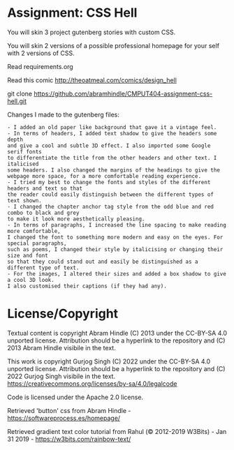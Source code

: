 # Assignment: CSS Hell

You will skin 3 project gutenberg stories with custom CSS.

You will skin 2 versions of a possible professional homepage for your
self with 2 versions of CSS.

Read requirements.org

Read this comic http://theoatmeal.com/comics/design_hell

git clone https://github.com/abramhindle/CMPUT404-assignment-css-hell.git

Changes I made to the gutenberg files:

    - I added an old paper like background that gave it a vintage feel.
    - In terms of headers, I added text shadow to give the headers some depth
    and give a cool and subtle 3D effect. I also imported some Google serif fonts
    to differentiate the title from the other headers and other text. I italicised
    some headers. I also changed the margins of the headings to give the
    webpage more space, for a more comfortable reading experience.
    - I tried my best to change the fonts and styles of the different headers and text so that
    the reader could easily distinguish between the different types of text shown.
    - I changed the chapter anchor tag style from the odd blue and red combo to black and grey
    to make it look more aesthetically pleasing.
    - In terms of paragraphs, I increased the line spacing to make reading more comfortable,
    I changed the font to something more modern and easy on the eyes. For special paragraphs,
    such as poems, I changed their style by italicising or changing their size and font
    so that they could stand out and easily be distinguished as a different type of text.
    - For the images, I altered their sizes and added a box shadow to give a cool 3D look.
    I also customised their captions (if they had any).

# License/Copyright

Textual content is copyright Abram Hindle (C) 2013 under the CC-BY-SA
4.0 unported license. Attribution should be a hyperlink to the
repository and (C) 2013 Abram Hindle visibile in the text.

This work is copyright Gurjog Singh (C) 2022 under the CC-BY-SA
4.0 unported license. Attribution should be a hyperlink to the
repository and (C) 2022 Gurjog Singh visibile in the text.
https://creativecommons.org/licenses/by-sa/4.0/legalcode

Code is licensed under the Apache 2.0 license.

Retrieved 'button' css from Abram Hindle - https://softwareprocess.es/homepage/

Retrieved gradient text color tutorial from Rahul (© 2012-2019 W3Bits) - Jan 31 2019 - https://w3bits.com/rainbow-text/
